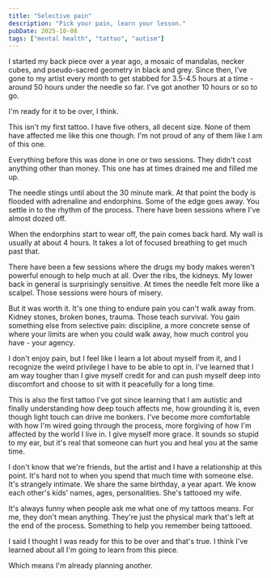 ```yaml
---
title: "Selective pain"
description: "Pick your pain, learn your lesson."
pubDate: 2025-10-08
tags: ["mental health", "tattoo", "autism"]
---
```


I started my back piece over a year ago, a mosaic of mandalas, necker cubes, and pseudo-sacred geometry in black and grey. Since then, I've gone to my artist every month to get stabbed for 3.5-4.5 hours at a time - around 50 hours under the needle so far. I've got another 10 hours or so to go.

I'm ready for it to be over, I think.

This isn't my first tattoo. I have five others, all decent size. None of them have affected me like this one though. I'm not proud of any of them like I am of this one.

Everything before this was done in one or two sessions. They didn't cost anything other than money. This one has at times drained me and filled me up.

The needle stings until about the 30 minute mark. At that point the body is flooded with adrenaline and endorphins. Some of the edge goes away. You settle in to the rhythm of the process. There have been sessions where I've almost dozed off.

When the endorphins start to wear off, the pain comes back hard.  My wall is usually at about 4 hours. It takes a lot of focused breathing to get much past that.

There have been a few sessions where the drugs my body makes weren't powerful enough to help much at all. Over the ribs, the kidneys.  My lower back in general is surprisingly sensitive. At times the needle felt more like a scalpel. Those sessions were hours of misery.

But it was worth it. It's one thing to endure pain you can't walk away from. Kidney stones, broken bones, trauma. Those teach survival. You gain something else from selective pain: discipline, a more concrete sense of where your limits are when you could walk away, how much control you have - your agency.

I don't enjoy pain, but I feel like I learn a lot about myself from it, and I recognize the weird privilege I have to be able to opt in. I've learned that I am way tougher than I give myself credit for and can push myself deep into discomfort and choose to sit with it peacefully for a long time.

This is also the first tattoo I've got since learning that I am autistic and finally understanding how deep touch affects me, how grounding it is, even though light touch can drive me bonkers. I've become more comfortable with how I'm wired going through the process, more forgiving of how I'm affected by the world I live in. I give myself more grace. It sounds so stupid to my ear, but it's real that someone can hurt you and heal you at the same time.

I don't know that we're friends, but the artist and I have a relationship at this point. It's hard not to when you spend that much time with someone else. It's strangely intimate. We share the same birthday, a year apart. We know each other's kids' names, ages, personalities. She's tattooed my wife.

It's always funny when people ask me what one of my tattoos means. For me, they don't mean anything. They're just the physical mark that's left at the end of the process. Something to help you remember being tattooed.

I said I thought I was ready for this to be over and that's true. I think I've learned about all I'm going to learn from this piece.

Which means I'm already planning another.
